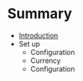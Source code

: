 # Summary

* [Introduction](README.md)
* Set up
   * Configuration
   * Currency
   * Configuration

